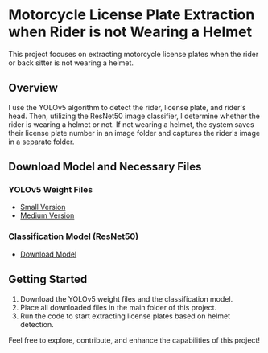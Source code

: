 # Motorcycle License Plate Extraction when Rider is not Wearing a Helmet

This project focuses on extracting motorcycle license plates when the rider or back sitter is not wearing a helmet.

## Overview

I use the YOLOv5 algorithm to detect the rider, license plate, and rider's head. Then, utilizing the ResNet50 image classifier, I determine whether the rider is wearing a helmet or not. If not wearing a helmet, the system saves their license plate number in an image folder and captures the rider's image in a separate folder.



## Download Model and Necessary Files

### YOLOv5 Weight Files
- [Small Version](https://drive.google.com/file/d/1LbX-YRBTgJZEIqQqmCpNq4CNQzoiA8p5/view?usp=sharing)
- [Medium Version](https://drive.google.com/file/d/16ZDjUcX7vXQYPJ557dooN0em4mJmbJt7/view?usp=sharing)

### Classification Model (ResNet50)
- [Download Model](https://drive.google.com/file/d/1OuOpgq99E5VKPtwUuFZ0GGety3YWjIQn/view?usp=sharing)

## Getting Started

1. Download the YOLOv5 weight files and the classification model.
2. Place all downloaded files in the main folder of this project.
3. Run the code to start extracting license plates based on helmet detection.

Feel free to explore, contribute, and enhance the capabilities of this project!

